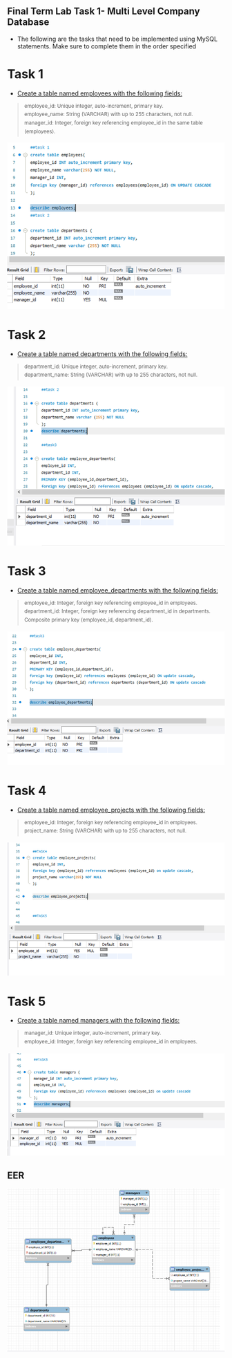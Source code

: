 
## Final Term Lab Task 1- Multi Level Company Database 
* The following are the tasks that need to be implemented using MySQL statements. Make sure to
complete them in the order specified

# Task 1
* <ins>Create a table named employees with the following fields: 
> <sup> employee_id: Unique integer, auto-increment, primary key.\
employee_name: String (VARCHAR) with up to 255 characters, not null.\
manager_id: Integer, foreign key referencing employee_id in the same table (employees).

![Sample Output](IMAGE/task%201.PNG)


# Task 2
* <ins>Create a table named departments with the following fields: 
> <sup> department_id: Unique integer, auto-increment, primary key.\
department_name: String (VARCHAR) with up to 255 characters, not null.

![Sample Output](IMAGE/task%202.PNG)

# Task 3
* <ins>Create a table named employee_departments with the following fields:
> <sup> employee_id: Integer, foreign key referencing employee_id in employees.\
department_id: Integer, foreign key referencing department_id in departments. 
Composite primary key (employee_id, department_id).

![Sample Output](IMAGE/task%203.PNG)

# Task 4
* <ins>Create a table named employee_projects with the following fields: 
> <sup> employee_id: Integer, foreign key referencing employee_id in employees.\
project_name: String (VARCHAR) with up to 255 characters, not null.

![Sample Output](IMAGE/TASK%2044.PNG) 


# Task 5
* <ins>Create a table named managers with the following fields: 
> <sup> manager_id: Unique integer, auto-increment, primary key.\
employee_id: Integer, foreign key referencing employee_id in employees.

![Sample Output](IMAGE/task%205.PNG)

## **EER**
![Sample Output](IMAGE/EER%20task%201.PNG)
